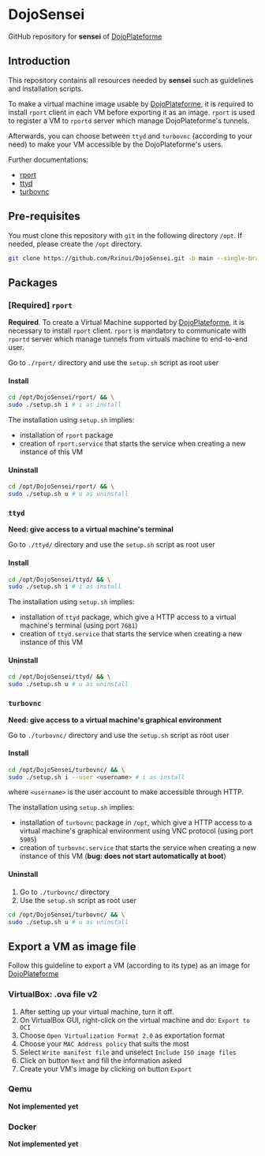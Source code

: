 # DojoSensei

GitHub repository for **sensei** of [DojoPlateforme](https://github.com/Rxinui/DojoPlateforme)

## Introduction

This repository contains all resources needed by **sensei** such as guidelines and installation scripts.

To make a virtual machine image usable by [DojoPlateforme](https://github.com/Rxinui/DojoPlateforme), it is required to install `rport` client in each VM before exporting it as an image. `rport` is used to register a VM to `rportd` server which manage DojoPlateforme's tunnels.

Afterwards, you can choose between `ttyd` and `turbovnc` (according to your need) to make your VM accessible by the DojoPlateforme's users.

Further documentations:
- [rport](https://oss.rport.io/docs/#quick-start)
- [ttyd](https://tsl0922.github.io/ttyd/)
- [turbovnc](https://rawcdn.githack.com/TurboVNC/turbovnc/3.0beta1/doc/index.html)

## Pre-requisites

You must clone this repository with `git` in the following directory `/opt`. If needed, please create the `/opt` directory.

```bash
git clone https://github.com/Rxinui/DojoSensei.git -b main --single-branch /opt
```

## Packages 
### [Required] `rport`

**Required**. To create a Virtual Machine supported by [DojoPlateforme](https://github.com/Rxinui/DojoPlateforme), it is necessary to install `rport` client. `rport` is mandatory to communicate with `rportd` server which manage tunnels from virtuals machine to end-to-end user. 

Go to `./rport/` directory and use the `setup.sh` script as root user
#### Install

```bash
cd /opt/DojoSensei/rport/ && \
sudo ./setup.sh i # i as install
```

The installation using `setup.sh` implies:
- installation of `rport` package
- creation of `rport.service` that starts the service when creating a new instance of this VM

#### Uninstall

```bash
cd /opt/DojoSensei/rport/ && \
sudo ./setup.sh u # u as uninstall
```

### `ttyd`

**Need: give access to a virtual machine's terminal**

Go to `./ttyd/` directory and use the `setup.sh` script as root user
#### Install

```bash
cd /opt/DojoSensei/ttyd/ && \
sudo ./setup.sh i # i as install
```

The installation using `setup.sh` implies:
- installation of `ttyd` package, which give a HTTP access to a virtual machine's terminal (using port `7681`)
- creation of `ttyd.service` that starts the service when creating a new instance of this VM

#### Uninstall

```bash
cd /opt/DojoSensei/ttyd/ && \
sudo ./setup.sh u # u as uninstall
```

### `turbovnc`

**Need: give access to a virtual machine's graphical environment**

Go to `./turbovnc/` directory and use the `setup.sh` script as root user

#### Install

```bash
cd /opt/DojoSensei/turbovnc/ && \
sudo ./setup.sh i --user <username> # i as install
```

where `<username>` is the user account to make accessible through HTTP.

The installation using `setup.sh` implies:
- installation of `turbovnc` package in `/opt`, which give a HTTP access to a virtual machine's graphical environment using VNC protocol (using port `5905`)
- creation of `turbovnc.service` that starts the service when creating a new instance of this VM (**bug: does not start automatically at boot**)

#### Uninstall

1. Go to `./turbovnc/` directory
2. Use the `setup.sh` script as root user

```bash
cd /opt/DojoSensei/turbovnc/ && \
sudo ./setup.sh u # u as uninstall
```
## Export a VM as image file

Follow this guideline to export a VM (according to its type) as an image for [DojoPlateforme](https://github.com/Rxinui/DojoPlateforme)

### VirtualBox: .ova file v2

1. After setting up your virtual machine, turn it off.
2. On VirtualBox GUI, right-click on the virtual machine and do: `Export to OCI`
3. Choose `Open Virtualization Format 2.0` as exportation format
4. Choose your `MAC Address policy` that suits the most
5. Select `Write manifest file` and unselect `Include ISO image files`
6. Click on button `Next` and fill the information asked
7. Create your VM's image by clicking on button `Export`

### Qemu

**Not implemented yet**

### Docker

**Not implemented yet**